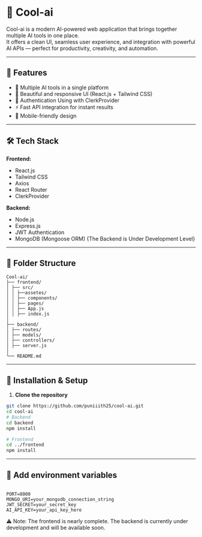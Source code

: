 # 🚀 Cool-ai

Cool-ai is a modern AI-powered web application that brings together multiple AI tools in one place.  
It offers a clean UI, seamless user experience, and integration with powerful AI APIs — perfect for productivity, creativity, and automation.

---

## 📌 Features

- 🧠 Multiple AI tools in a single platform  
- 🎨 Beautiful and responsive UI (React.js + Tailwind CSS)  
- 🔐 Authentication Using with  ClerkProvider
- ⚡ Fast API integration for instant results  
- 📱 Mobile-friendly design  

---

## 🛠 Tech Stack

**Frontend:**  
- React.js  
- Tailwind CSS  
- Axios  
- React Router
- ClerkProvider

**Backend:**  
- Node.js  
- Express.js  
- JWT Authentication  
- MongoDB (Mongoose ORM)
{The Backend is Under Development Level}

---

## 📂 Folder Structure

```
Cool-ai/ 
├── frontend/
│ ├── src/
│ │ ├──assetes/
│ │ ├── components/
│ │ ├── pages/
│ │ ├── App.js
│ │ ├── index.js
│
├── backend/
│ ├── routes/
│ ├── models/
│ ├── controllers/
│ ├── server.js
│
└── README.md
```

---

## 🚀 Installation & Setup

1. **Clone the repository**
```bash
git clone https://github.com/puniiith25/cool-ai.git
cd cool-ai
# Backend
cd backend
npm install

# Frontend
cd ../frontend
npm install

```
---


## 🍃 Add environment variables
```

PORT=8000
MONGO_URI=your_mongodb_connection_string
JWT_SECRET=your_secret_key
AI_API_KEY=your_api_key_here

```

⚠️ Note: The frontend is nearly complete. The backend is currently under development and will be available soon.


